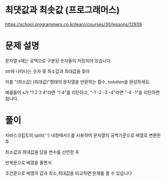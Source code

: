 # 최댓값과 최솟값 (프로그래머스)
https://school.programmers.co.kr/learn/courses/30/lessons/12939

# 문제 설명
문자열 s에는 공백으로 구분된 숫자들이 저장되어 있습니다. 

str에 나타나는 숫자 중 최소값과 최대값을 찾아 

이를 "(최소값) (최대값)"형태의 문자열을 반환하는 함수, solution을 완성하세요.

예를들어 s가 "1 2 3 4"라면 "1 4"를 리턴하고, "-1 -2 -3 -4"라면 "-4 -1"을 리턴하면 됩니다.

# 풀이

자바스크립트의 split(' ') 내장메서드를 사용하여 문자열의 공백기준으로 배열로 변환한 후

최소값과 최대값을 담을 변수를 선언한 후

반복문으로 배열을 돌면서

조건문으로 배열의 값과 최소,최대값을 비교하면 문제를 풀 수 있습니다
